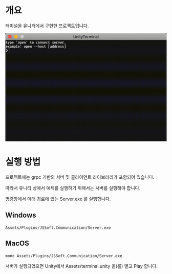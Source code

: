 # 개요

터미널을 유니티에서 구현한 프로젝트입니다.

![dpng](./terminal.gif)

# 실행 방법

프로젝트에는 grpc 기반의 서버 및 클라이언트 라이브러리가 포함되어 있습니다.

따라서 유니티 상에서 예제를 실행하기 위해서는 서버를 실행해야 합니다.

명령창에서 아래 경로에 있는 Server.exe 를 실행합니다.

## Windows

    Assets/Plugins/JSSoft.Communication/Server.exe

## MacOS

    mono Assets/Plugins/JSSoft.Communication/Server.exe

서버가 실행되었으면 Unity에서 Assets/terminal.unity 을(를) 열고 Play 합니다.

